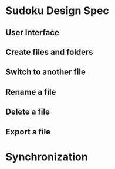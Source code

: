 # Sudoku Design Spec




## User Interface



## Create files and folders



## Switch to another file



## Rename a file



## Delete a file



## Export a file




# Synchronization


<!--stackedit_data:
eyJoaXN0b3J5IjpbMTY4NDQ5NTY1NV19
-->